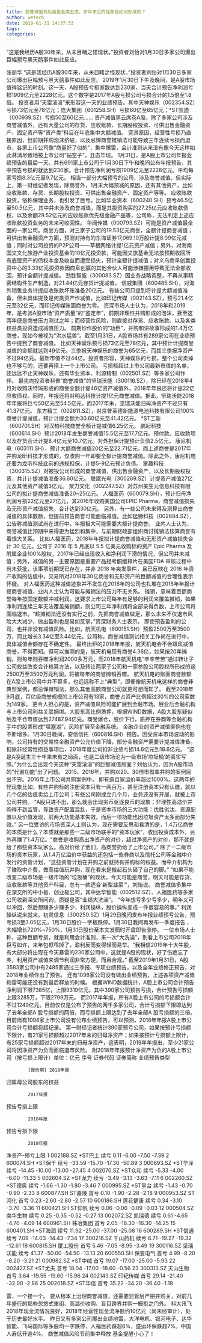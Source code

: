 ```yaml
---
title: 商誉减值背后竟是各类丑态，多年未见的怪象是如何形成的？
author: wetech
date: 2019-01-31 14:37:53
tags: 
categories: 
---
```

“这是我经历A股30年来，从未目睹之怪现状。”投资者刘怡对1月30日多家公司爆出巨幅预亏黑天鹅事件如此反应。
<!-- more -->
张丽华
“这是我经历A股30年来，从未目睹之怪现状。”投资者刘怡对1月30日多家公司爆出巨幅预亏黑天鹅事件如此反应。
2019年1月30日下午及晚间，是A股市场值得铭记的时刻。这一天，A股预告亏损家数达到230家，当天合计预告净利润亏损1909亿元至2228亿元。这个数字是2017年A股亏损公司亏损合计的1.5倍至1.8倍。
投资者用“天雷滚滚”来形容这一天的业绩预告。其中天神娱乐（002354.SZ）亏损73亿元至78亿元；庞大集团（601258.SH）亏损60亿至65亿元；*ST凯迪（000939.SZ）亏损50至60亿元……
资产减值黑云席卷A股。除了多家公司涉及商誉减值外，还有大量公司的存货、应收账款、长期股权投资、可供出售金融资产、固定资产等“资产类”科目在年底集中大额减值。
究其原因，经营性亏损乃直接原因，但前期并购泡沫挤破，以及忌惮商誉摊销法可能导致三年连续亏损而退市，各家上市公司像“商量好了似的”，集中爆雷，会计准则从来没有像今天这样如此淋漓尽致地被上市公司“钻空子”，丑态毕现。
1月31日，是A股上市公司年报业绩预告的最后一天。共有691家上市公司于1月30日下午和晚间公布年报预告，其中预告亏损的就达到230家。合计预告净利润亏损1909亿元至2228亿元。平均每家亏损8.3亿元至9.7亿元。
相当一部分大幅预亏的公司，涉及商誉减值。但实际上，第一财经记者发现，除商誉外，1月末大幅预减的原因，还有其他资产，比如应收账款、存货、长期股权投资、可供出售金融资产、固定资产等等。
应收账款投资，俗称保理业务，也引发了巨亏。比如华业资本（600240.SH）预亏46.5亿至50.5亿元，其中并未涉及商誉减值，而是其投资购买的27.25亿元应收账款债权，以及余额29.52亿元的应收账款优先级金融产品等，公司称，无法判定上述应收账款投资业务的未来可收回性。
华闻传媒（000793.SZ）可能是资产减值最全面的一家公司。商誉方面，对三家子公司的19.53亿元商誉，全额计提商誉减值；可供出售金融资产方面，预测对持有的东海证券17,069.10万股计提8.09亿元减值；同时对公司投资的P2P公司——草根网络计提1亿元资产减值；另外，对海南国文文化旅游产业投资基金的10亿元投资款，可能因文旅基金无法按预期收回所有底层资产的债权本金及收益而遭受损失，预计全额计提减值；对义乌商阜创赢投资中心的3.33亿元投资款因商阜创赢的其他合伙人可能涉嫌挪用导致无法全部收回，预计全额计提减值。
劲胜智能（300083.SZ）因业务战略调整，不再从事精密结构件生产制造，对21.44亿元存货计提减值。
信威集团（600485.SH），对海外销售业务计提应收账款坏账准备20亿元。
有些公司只提到将计提大额减值准备，但未具体提及是何类资产作减值，比如印记传媒（002143.SZ），预亏21.4亿元至32亿元，而印记传媒账面商誉为零。
资深市场人士认为，2018年和2019年，是考验A股市场“资产质量”的“鉴定年”，前期非理性并购形成的泡沫，捱至这两年便是商誉压力测试之年；而经营性风险，则直接对存货、应收账款、以及各类权益类投资造成减值压力。
前期炒作股价的“功臣”，并购和讲故事形成的1.4万亿商誉，现如今被视为“洪水猛兽”。截至1月31日，A股市场共有289家公司在业绩预告中提到了商誉减值。
比如天神娱乐预亏损73亿元至78亿元，其中预计计提商誉减值的金额就达到49亿元。三季报天神娱乐的商誉为65亿元，而其三季报净资产不过94亿元。最新市值不过44亿。投资者形容，天神娱乐的亏损，整个公司卖掉也不够亏的，还要再搭上一个上市公司。
亏损额超过上市公司最新市值的名单，还远远不止天神娱乐，还有华业资本、利源精制（002501.SZ）等多家公司作伴。
最先向投资者科普“商誉减值”的坚瑞沃能（300116.SZ），除已经在2018年4月对收购沃特玛形成的商誉全额计提46亿资产减值外，2018年年报还将计提22亿应收债权。同时，年报还将对明达科技计提1亿元商誉减值。据此，坚瑞沃能2018年年报将巨亏50亿元至54.5亿元。而2017年末，坚瑞沃能归母净资产不过只有41.37亿元。
东方精工（002611.SZ），对京普莱德新能源电池科技有限公司100%商誉计提减值，预计计提金额为30.60亿元至41.42亿元。
*ST工新（600701.SH）对汉柏科技商誉全额计提减值6.25亿元。
鹏起科技（600614.SH）预计2018年发生商誉减值15.5亿元至17.7亿元。预付款、应收款项以及存货合计计提8.4亿元至10.7亿元。对外担保计提预计负债2.5亿元。
康尼机电（603111.SH），预计大额商誉减值20亿元至22.71亿元，而上述商誉是2017年并购龙昕科技才形成的，仅收购一年即要全额计提商誉减值。除此之外，康尼机电还要为龙昕科技此前的违规担保，计提5-9亿元预计负债。
掌趣科技（300315.SZ）对被投公司形成的商誉减值，供出售金融资产，以及长期股权投资，共计计提减值准备36.60亿元。
联建光电（300269.SZ）计提资产减值27亿元及其他资产减值3亿元。
聚力文化（002247.SZ）对苏州美生元信息科技有限公司的拟计提商誉减值准备20~25亿元。
人福医药（600079.SH），预计归母净利润亏损22亿元至27亿元，其2016年收购美国公司EPIC Pharma，商誉减值损失及无形资产减值损失，合计达到30亿元。
另外，有一些公司未来得及测算出商誉减值的具体数额，但提前预告商誉可能面临减值。比如猛狮科技（002684.SZ），公告称减值测试尚在进行中，年报极大可能需要大额计提商誉。
业内人士认为，商誉减值比预期中来得更为猛烈和集中，与前期财政部组织商讨摊销法核算商誉有着很大关系。
比如人福医药，2018年年报拟计提商誉减值和无形资产减值损失合计 30 亿元。公司于 2016 年 5 月底以 5.5 亿美元收购标的资产 Epic Pharma 及附属企业100%股权，2017年已经出现收入和净利润下滑的情况，但公司并未减值；另外，减值的另一主要原因是重要产品羟考酮缓释片在美国FDA 审核过程中尚未获批，该事项前期既已存在，并非 2018 年突发事件，且已反映在 2016 年资产收购的估值中，交易所对2018年30亿商誉和无形资产的巨额减值的合理性表示怀疑。
对人福医药这种减值迹象并不发生在2018年的公司也扎堆在2018年年报计提商誉减值，业内人士认为可能与摊销法的压力不无关系。
摊销，意味着巨额商誉每年按固定数额冲减利润。这要求上市公司每年有足够的利润来覆盖摊销，如果净利润连续三年无法覆盖摊销额，则公司三年净利润将全部录得负数，上市公司将面临退市。“趁摊销法还没有实行之前，先把商誉减值做足，那么未来不仅退市风险大大减少，做出盈利也是易如反掌，”资深财务人士表示。
即使预告盈利的公司，也并非没有减值风险。比如，航天机电（600151.SH）预盈2500万至3500万，同比增长3.34亿至3.44亿元。公司称，商誉减值测试相关工作尚在进行中，具体减值金额存在不确定性。
最终出炉的2018年年报，航天机电会不会跟风减值商誉，不得而知。但可以推测的是，航天机电现有商誉4.36亿，如果按20年摊销，则每年则吞噬净利润2000多万元，而2018年航天机电“辛辛苦苦”通过转让子公司权益改变会计核算方法，以及转让两家子公司和一家参股公司股权所形成的这2500万至3500万元利润，将被每年的商誉摊销吞噬。
航天机电的账面商誉数额在A股上市公司中并不算多，也远远称不上“典型”，即便像航天机电这样的商誉非典型案例，都忌惮摊销法，那么其他高额商誉公司就更可想而知了。
截至2018年9月底，百亿级商誉规模的上市公司有13家，商誉占资产比例超过30%的公司家数为149家。
更令人担心的是，资产减值风险可能扩展到金融市场。展业后金融机构与上市公司利益关联捆绑。大股东高比例质押，根据WIND数据，A股大股东疑似触及平仓市值达到27487.94亿元。商誉爆仓，股价下行，质押在券商等金融机构手中的股票形成“堰塞湖”，风险扩展至金融系统。
金融企业的资产减值案例也在不断增多。1月30日晚间，安信信托（600816.SH）预告。因受资本市场波动的影响，公司持有的交易性金融资产公允价值下降，部分金融资产需要计提减值准备。扣除非经常性损益事项后，2018年度公司扣非业绩亏损14.6亿元到18.6亿元。
“这是A股诞生三十年来未有之局面，也是二级市场沦为一级市场‘垃圾桶’的真实写照。”为什么会出现今天这种“天雷滚滚”的巨额减值局面？刘怡认为，因为A股市场的“代谢功能”出了问题。
2015、2016年，并购以20、30倍市盈率并购的案例层出不穷。2016年上市公司并购案例中， 即有逾百家溢价率超过1000%。这两年的怪现象比如，有些并购标的注册资本只有一两百万，甚至注册资本只有认缴，就以几个亿的估值卖给上市公司；有些公司刚成立几个月，业务还没有开展，就被上市公司并购。
“A股只进不出，那么就会出现劣币驱逐良币的现象；非理性高溢价并购得不到监管，导致资产配置混乱，于是资本市场的三大功能：优胜劣汰、资源配置以及价值发现，前两大功能基本失效。而后一项功能也因垃圾资产太多而部分失效。”
另一位受访的市场资深人士则认为，现在需要反思和看清的是，1.4万亿商誉的本质是什么？本质就是那些一二级市场联手的“资本玩家”，收回投资成本外，另外再赚了1.4万亿。“商誉是收购高出净资产的对价，超过净资产的对价，那不就是给了那些资本玩家么。高对价给了他们，高商誉扔给了上市公司。”
除了一二级市场的资本玩家，从1.4万亿溢价中获益的还包括一些券商以及信托公司等金融中介发行的资管计划，“这些资管计划在并购之前就持有并购标的权益。而中介机构为了赚取中介费，做高估值玩并购，现在看来是搬起石头砸了自己的脚。”
“如果不能改变二级市场是一级市场的“垃圾桶”的现状，今天可能是商誉，明天可能是存货、应收账款等其他资产科目，总有一款适合‘新型韭菜’”，刘怡说。
商誉减值多集中在深交所的中小板、创业板公司，其中达华智能（002512.SZ）、人福医药等多家公司收到深交所问询，质疑是否“业绩大洗澡”。
“今年想亏多少亏多少，明年又可以冲回，然后想赚多少赚多少，利润操纵，股价操纵变成一件很容易的事。”
利润操纵说来就来。初灵信息（300250.SZ）1月29日晚间发布年报业绩预亏公告，预亏损3至3.05亿元，1月30日股价一字板跌停。1月30日我间再发布一季度报告 ，大幅增长720%~750%，1月31日股价至本文发稿时开盘即告涨停。
一位市场人士称，这种巨额亏损，就是利用会计准则，来一次“大洗澡”，别看上市公司2018年巨亏如许，来年包袱甩掉了，盈利反而变得轻而易举。“我相信2019年十大牛股，有大部分将出现在今天暴雷的230家公司中，这就是A股的现状，好了伤疤忘了庝，利用资产减值来调节利润非常方便，而且合规。”
截至2019年1月31日，A股3583家公司中有2485家通过三季报、专项业绩预告，以及全年业绩修正预告，对2018年业绩作出了预告。
还有1098家公司没有做出业绩预告，上述各项资产减值和雷可能还没有到最后释放的时候。
根据WIND数据统计，A股上市公司合计预告净利润下限7385亿，上限9319亿元。其中390家公司预告亏损，合计预告亏损额上限3285万，下限2799万元。
而2017年年报，所有A股上市公司的亏损额合计不过1249亿元。目前仅仅是公布了预告的两千多家公司，合计亏损额下限即达到了去年全部A 股亏损额的两倍，而亏损额上限达到了去年全部A 股亏损额的三倍。
目前尚有1098家上市公司没有公布业绩预告，可以预测，2018年年报A股上市公司合计亏损额将超纪录。
第一财经记者统计390家预亏公司，如果按预计亏损额下限计，有21家亏损额超过2017年末的归母净资产；如果按预计亏损额上限计，有25家亏损额超过2017年末的归母净资产，这表明，2019年年报出，至少21家公司将因净资产为负而面临退市风险。
附2018年年报预计净资产为负的A股上市公司（按亏损上限计）单位：亿元
序号
证券代码
证券简称
业绩预告类型
			
			[报告期] 2018年报
归属母公司股东的权益
			
			2017年报
预告亏损上限
			
			2018年报
预告亏损下限
			2018年报
净资产-预亏上限
1
002188.SZ
*ST巴士
续亏
0.11
-6.00
-7.50
-7.39
2
600074.SH
*ST保千
续亏
-33.59
-15.70
-17.30
-50.89
3
000693.SZ
*ST华泽
续亏
-14.45
-10.00
-13.00
-27.45
4
002070.SZ
*ST众和
续亏
-5.33
-4.00
-6.00
-11.33
5
002604.SZ
*ST龙力
续亏
-3.49
-3.13
-3.63
-7.11
6
002260.SZ
*ST德奥
续亏
-1.66
-1.30
-1.80
-3.46
7
000995.SZ
*ST皇台
续亏
-1.43
-0.70
-0.90
-2.33
8
600877.SH
ST嘉陵
首亏
0.10
-1.90
-2.28
-2.18
9
000953.SZ
ST河化
首亏
0.23
-2.60
-2.80
-2.57
10
600186.SH
莲花健康
续亏
0.34
-3.10
-3.70
-3.36
11
600421.SH
ST仰帆
续亏
0.06
-0.06
-0.09
-0.03
12
000504.SZ
南华生物
续亏
0.25
-0.35
-0.52
-0.27
13
002072.SZ
凯瑞德
续亏
0.61
-4.65
-4.70
-4.09
14
600961.SH
株冶集团
首亏
2.05
-16.30
-16.30
-14.25
15
600401.SH
*ST海润
续亏
11.92
-25.00
-37.00
-25.08
16
600289.SH
*ST信通
续亏
7.09
-14.03
-14.43
-7.34
17
300216.SZ
千山药机
续亏
6.71
-19.27
-19.32
-12.61
18
600815.SH
厦工股份
首亏
5.46
-7.05
-8.95
-3.49
19
300116.SZ
坚瑞沃能
续亏
41.37
-50.00
-54.50
-13.13
20
600550.SH
保变电气
首亏
4.99
-8.20
-8.20
-3.21
21
000982.SZ
*ST中绒
首亏
19.07
-17.00
-25.00
-5.93
22
002427.SZ
*ST尤夫
首亏
18.04
-17.00
-18.60
-0.56
23
300313.SZ
天山生物
首亏
3.64
-19.55
-19.60
-15.96
24
002143.SZ
印纪传媒
首亏
29.14
-21.40
-32.00
-2.86
25
002018.SZ
*ST华信
首亏
35.22
-34.20
-36.40
-1.18
 
 
雷，一个接一个。
要从根本上治理商誉减值，还需要监管层严把并购关，对前几年盛行的那些忽悠式重组、高溢价收购、盲目跨界并购一概拒之门外。
科大讯飞2018年现金流情况良好，2018年经营性现金流净额约10亿元（尚未经审计），处于历史最好水平。
昨日又有多家公司爆出业绩地雷，大洋电机、银河电子、达华智能、飞马国际等多股均一字跌停，人福医药跌超6%，盛运环保跌超7%。中国人寿低开逾4%。
商誉减值风险节前集中释放 基金提醒小心了！
